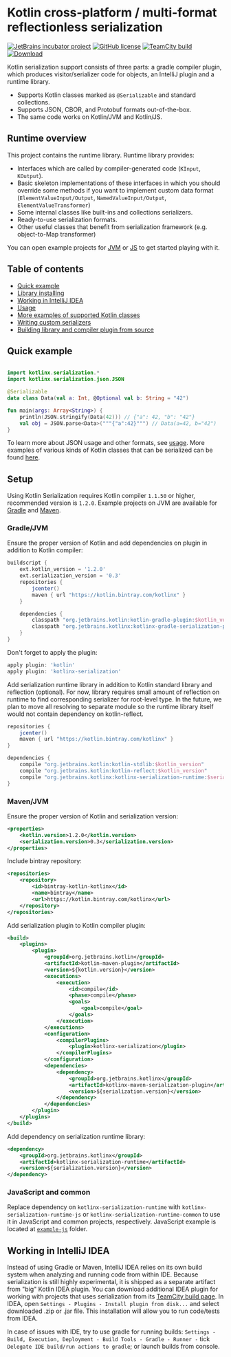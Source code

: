 # Kotlin cross-platform / multi-format reflectionless serialization 

[![JetBrains incubator project](http://jb.gg/badges/incubator.svg)](https://confluence.jetbrains.com/display/ALL/JetBrains+on+GitHub)
[![GitHub license](https://img.shields.io/badge/license-Apache%20License%202.0-blue.svg?style=flat)](http://www.apache.org/licenses/LICENSE-2.0)
[![TeamCity build](https://img.shields.io/teamcity/http/teamcity.jetbrains.com/s/KotlinTools_KotlinxSerialization_Ko.svg)](https://teamcity.jetbrains.com/viewType.html?buildTypeId=KotlinTools_KotlinxSerialization_Ko&guest=1)
[![Download](https://api.bintray.com/packages/kotlin/kotlinx/kotlinx.serialization.runtime/images/download.svg) ](https://bintray.com/kotlin/kotlinx/kotlinx.serialization.runtime/_latestVersion)

Kotlin serialization support consists of three parts: a gradle compiler plugin, which produces visitor/serializer code
for objects, an IntelliJ plugin and a runtime library.

* Supports Kotlin classes marked as `@Serializable` and standard collections. 
* Supports JSON, CBOR, and Protobuf formats out-of-the-box.
* The same code works on Kotlin/JVM and Kotlin/JS.

## Runtime overview

This project contains the runtime library. Runtime library provides:

* Interfaces which are called by compiler-generated code (`KInput`, `KOutput`).
* Basic skeleton implementations of these interfaces in which you should override some methods if you want to 
  implement custom data format (`ElementValueInput/Output`, `NamedValueInput/Output`, `ElementValueTransformer`)
* Some internal classes like built-ins and collections serializers.
* Ready-to-use serialization formats.
* Other useful classes that benefit from serialization framework (e.g. object-to-Map transformer)

You can open example projects for [JVM](example-jvm) or [JS](example-js) to get started playing with it.

## Table of contents

* [Quick example](#quick-example)
* [Library installing](#setup)
* [Working in IntelliJ IDEA](#working-in-intellij-idea)
* [Usage](docs/runtime_usage.md)
* [More examples of supported Kotlin classes](docs/examples.md)
* [Writing custom serializers](docs/custom_serializers.md)
* [Building library and compiler plugin from source](docs/building.md)


## Quick example

```kotlin

import kotlinx.serialization.*
import kotlinx.serialization.json.JSON

@Serializable
data class Data(val a: Int, @Optional val b: String = "42")

fun main(args: Array<String>) {
    println(JSON.stringify(Data(42))) // {"a": 42, "b": "42"}
    val obj = JSON.parse<Data>("""{"a":42}""") // Data(a=42, b="42")
}
```

To learn more about JSON usage and other formats, see [usage](docs/runtime_usage.md). More examples of various kinds of Kotlin classes that can be serialized can be found [here](docs/examples.md).

## Setup

Using Kotlin Serialization requires Kotlin compiler `1.1.50` or higher, recommended version is `1.2.0`. 
Example projects on JVM are available for [Gradle](example-jvm/build.gradle) and [Maven](example-jvm/pom.xml).

### Gradle/JVM

Ensure the proper version of Kotlin and add dependencies on plugin in addition to Kotlin compiler:

```gradle
buildscript {
    ext.kotlin_version = '1.2.0'
    ext.serialization_version = '0.3'
    repositories {
        jcenter()
        maven { url "https://kotlin.bintray.com/kotlinx" }
    }

    dependencies {
        classpath "org.jetbrains.kotlin:kotlin-gradle-plugin:$kotlin_version"
        classpath "org.jetbrains.kotlinx:kotlinx-gradle-serialization-plugin:$serialization_version"
    }
}
```

Don't forget to apply the plugin:

```gradle
apply plugin: 'kotlin'
apply plugin: 'kotlinx-serialization'
```

Add serialization runtime library in addition to Kotlin standard library and reflection (optional).
For now, library requires small amount of reflection on runtime to find corresponding serializer for root-level type. 
In the future, we plan to move all resolving to separate module so the runtime library itself would not 
contain dependency on kotlin-reflect.

```gradle
repositories {
    jcenter()
    maven { url "https://kotlin.bintray.com/kotlinx" }
}

dependencies {
    compile "org.jetbrains.kotlin:kotlin-stdlib:$kotlin_version"
    compile "org.jetbrains.kotlin:kotlin-reflect:$kotlin_version"
    compile "org.jetbrains.kotlinx:kotlinx-serialization-runtime:$serialization_version"
}
``` 

### Maven/JVM

Ensure the proper version of Kotlin and serialization version: 

```xml
<properties>
    <kotlin.version>1.2.0</kotlin.version>
    <serialization.version>0.3</serialization.version>
</properties>
```

Include bintray repository:

```xml
<repositories>
    <repository>
        <id>bintray-kotlin-kotlinx</id>
        <name>bintray</name>
        <url>https://kotlin.bintray.com/kotlinx</url>
    </repository>
</repositories>
```

Add serialization plugin to Kotlin compiler plugin:

```xml
<build>
    <plugins>
        <plugin>
            <groupId>org.jetbrains.kotlin</groupId>
            <artifactId>kotlin-maven-plugin</artifactId>
            <version>${kotlin.version}</version>
            <executions>
                <execution>
                    <id>compile</id>
                    <phase>compile</phase>
                    <goals>
                        <goal>compile</goal>
                    </goals>
                </execution>
            </executions>
            <configuration>
                <compilerPlugins>
                    <plugin>kotlinx-serialization</plugin>
                </compilerPlugins>
            </configuration>
            <dependencies>
                <dependency>
                    <groupId>org.jetbrains.kotlinx</groupId>
                    <artifactId>kotlinx-maven-serialization-plugin</artifactId>
                    <version>${serialization.version}</version>
                </dependency>
            </dependencies>
        </plugin>
    </plugins>
</build>
```

Add dependency on serialization runtime library:

```xml
<dependency>
    <groupId>org.jetbrains.kotlinx</groupId>
    <artifactId>kotlinx-serialization-runtime</artifactId>
    <version>${serialization.version}</version>
</dependency>
```

### JavaScript and common

Replace dependency on `kotlinx-serialization-runtime` with `kotlinx-serialization-runtime-js` or `kotlinx-serialization-runtime-common`
to use it in JavaScript and common projects, respectively.
JavaScript example is located at [`example-js`](example-js) folder.

## Working in IntelliJ IDEA

Instead of using Gradle or Maven, IntelliJ IDEA relies on its own build system when analyzing and running code from within IDE. Because serialization is still highly experimental, it is shipped as a separate artifact from "big" Kotlin IDEA plugin. You can download additional IDEA plugin for working with projects that uses serialization from its [TeamCity build page](https://teamcity.jetbrains.com/viewLog.html?buildId=lastPinned&buildTypeId=KotlinTools_KotlinxSerialization_KotlinCompilerWithSerializationPlugin&tab=artifacts&guest=1). In IDEA, open `Settings - Plugins - Install plugin from disk...` and select downloaded .zip or .jar file. This installation will allow you to run code/tests from IDEA.

In case of issues with IDE, try to use gradle for running builds:
`Settings - Build, Execution, Deployment - Build Tools - Gradle - Runner -` tick `Delegate IDE build/run actions to gradle`; or launch builds from console.
